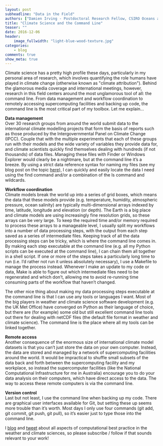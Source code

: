 ```yaml
---
layout: post
subheadline: "Data in the Field"
authors: ["Damien Irving - Postdoctoral Research Fellow, CSIRO Oceans and Atmosphere"]
title: "Climate Science and the Command Line"
teaser: ""
date: 2016-12-06
header:
    image_fullwidth: "light-blue-wood-texture.jpg"
categories:
    - blog
comments: true
show_meta: true
---
```


Climate science has a pretty high profile these days, particularly in my personal area of research,
which involves quantifying the role humans have played in climate change (otherwise known as "climate attribution").
Behind the glamorous media coverage and international meetings, however, research in this field centers
around the most unglamorous tool of all: the command line. From data management and workflow coordination
to remotely accessing supercomputing facilities and backing up code, the command line is the most critical
part of my toolbox. Let me explain...  
 
**Data management**  
Over 30 research groups from around the world submit data to the international climate modelling projects that form the basis of reports
such as those produced by the Intergovernmental Panel on Climate Change (IPCC). Couple that with the multiple experiments that each of
these groups run with their models and the wide variety of variables they provide data for, and climate scientists quickly find
themselves dealing with hundreds (if not thousands) of data files. Managing these files with Finder or Windows Explorer would clearly
be a nightmare, but at the command line it’s a breeze. By using a strict data reference syntax for naming my files
(see my blog post on the topic [here](https://drclimate.wordpress.com/2015/09/04/managing-your-data/)),
I can quickly and easily locate the data I need using the find command and/or a combination of the ls command and
wildcards.

**Workflow coordination**  
Climate models break the world up into a series of grid boxes, which means the data that these models provide (e.g. temperature, humidity,
atmospheric pressure, ocean salinity) are typically multi-dimensional arrays indexed by time, latitude, longitude and elevation
(or depth). The Earth is a big place and climate models are using increasingly fine resolution grids, so these arrays can be very
large. To keep the required time and/or memory required to process these arrays to a manageable level, I usually split my workflows
into a number of data processing steps, with the output from each step saved as a series of intermediate files. Keeping track of all
the data processing steps can be tricky, which is where the command line comes in. By making each step executable at the command line
(e.g. all my Python scripts can be executed at the command line), I can chain them all together in a shell script. If one or more of the
steps takes a particularly long time to run (i.e. I’d rather not run it unless absolutely necessary), I use a Makefile to manage the
process instead. Whenever I make an update to my code or data, Make is able to figure out which intermediate files need to be regenerated
and which don’t, allowing me to avoid re-running time consuming parts of the workflow that haven’t changed.   

The other nice thing about making my data processing steps executable at the command line is that I can use any tools or languages
I want. Most of the big players in weather and climate science software development (e.g. the UK Met Office) have converged on Python
as their language of choice, but there are (for example) some old but still excellent command line tools out there for dealing with
netCDF files (the default file format in weather and climate science). The command line is the place where all my tools can be linked
together.  

**Remote access**    
Another consequence of the enormous size of international climate model datasets is that you can’t just store the data on your own
computer. Instead, the data are stored and managed by a network of supercomputing facilities around the world. It would be impractical
to shuffle small subsets of the data back and forth between the supercomputing facility and my workplace, so instead the supercomputer
facilities (like the National Computational Infrastructure for me in Australia) encourage you to do your data analysis on their 
computers, which have direct access to the data. The way to access these remote computers is via the command line.

**Version control**  
Last but not least, I use the command line when backing up my code. There are graphical user interfaces available for Git,
but setting these up seems more trouble than it’s worth. Most days I only use four commands (git add, git commit, git push, git pull),
so it’s easier just to type those into the command line.  

I [blog](https://drclimate.wordpress.com/) and [tweet](https://twitter.com/DrClimate) 
about all aspects of computational best practice in the weather and climate sciences,
so please subscribe / follow if that sounds relevant to your work!




